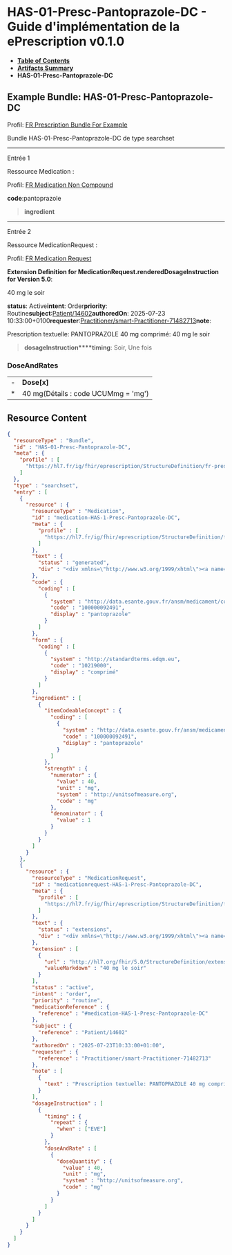 # HAS-01-Presc-Pantoprazole-DC - Guide d'implémentation de la ePrescription v0.1.0

* [**Table of Contents**](toc.md)
* [**Artifacts Summary**](artifacts.md)
* **HAS-01-Presc-Pantoprazole-DC**

## Example Bundle: HAS-01-Presc-Pantoprazole-DC

Profil: [FR Prescription Bundle For Example](StructureDefinition-fr-prescription-bundle-for-example.md)

Bundle HAS-01-Presc-Pantoprazole-DC de type searchset

-------

Entrée 1

Ressource Medication :

> 

Profil: [FR Medication Non Compound](StructureDefinition-fr-medication-noncompound.md)

**code**:pantoprazole
> **ingredient**

-------

Entrée 2

Ressource MedicationRequest :

> 

Profil: [FR Medication Request](StructureDefinition-fr-medicationrequest.md)

**Extension Definition for MedicationRequest.renderedDosageInstruction for Version 5.0**:

40 mg le soir

**status**: Active**intent**: Order**priority**: Routine**subject**:[Patient/14602](Patient/14602)**authoredOn**: 2025-07-23 10:33:00+0100**requester**:[Practitioner/smart-Practitioner-71482713](Practitioner/smart-Practitioner-71482713)**note**:
> 

Prescription textuelle: PANTOPRAZOLE 40 mg comprimé: 40 mg le soir


> **dosageInstruction****timing**: Soir, Une fois

### DoseAndRates

| | |
| :--- | :--- |
| - | **Dose[x]** |
| * | 40 mg(Détails : code UCUMmg = 'mg') |





## Resource Content

```json
{
  "resourceType" : "Bundle",
  "id" : "HAS-01-Presc-Pantoprazole-DC",
  "meta" : {
    "profile" : [
      "https://hl7.fr/ig/fhir/eprescription/StructureDefinition/fr-prescription-bundle-for-example"
    ]
  },
  "type" : "searchset",
  "entry" : [
    {
      "resource" : {
        "resourceType" : "Medication",
        "id" : "medication-HAS-1-Presc-Pantoprazole-DC",
        "meta" : {
          "profile" : [
            "https://hl7.fr/ig/fhir/eprescription/StructureDefinition/fr-medication-noncompound"
          ]
        },
        "text" : {
          "status" : "generated",
          "div" : "<div xmlns=\"http://www.w3.org/1999/xhtml\"><a name=\"Medication_medication-HAS-1-Presc-Pantoprazole-DC\"> </a><p class=\"res-header-id\"><b>Narratif généré : Médication medication-HAS-1-Presc-Pantoprazole-DC</b></p><a name=\"medication-HAS-1-Presc-Pantoprazole-DC\"> </a><a name=\"hcmedication-HAS-1-Presc-Pantoprazole-DC\"> </a><div style=\"display: inline-block; background-color: #d9e0e7; padding: 6px; margin: 4px; border: 1px solid #8da1b4; border-radius: 5px; line-height: 60%\"><p style=\"margin-bottom: 0px\"/><p style=\"margin-bottom: 0px\">Profil: <a href=\"StructureDefinition-fr-medication-noncompound.html\">FR Medication Non Compound</a></p></div><p><b>code</b>: <span title=\"Codes :{http://data.esante.gouv.fr/ansm/medicament/codeSMS 100000092491}\">pantoprazole</span></p><p><b>form</b>: <span title=\"Codes :{http://standardterms.edqm.eu 10219000}\">comprimé</span></p><h3>Ingredients</h3><table class=\"grid\"><tr><td style=\"display: none\">-</td><td><b>Item[x]</b></td><td><b>Strength</b></td></tr><tr><td style=\"display: none\">*</td><td><span title=\"Codes :{http://data.esante.gouv.fr/ansm/medicament/codeSMS 100000092491}\">pantoprazole</span></td><td>40 mg<span style=\"background: LightGoldenRodYellow\"> (Détails : code UCUMmg = 'mg')</span>/1</td></tr></table></div>"
        },
        "code" : {
          "coding" : [
            {
              "system" : "http://data.esante.gouv.fr/ansm/medicament/codeSMS",
              "code" : "100000092491",
              "display" : "pantoprazole"
            }
          ]
        },
        "form" : {
          "coding" : [
            {
              "system" : "http://standardterms.edqm.eu",
              "code" : "10219000",
              "display" : "comprimé"
            }
          ]
        },
        "ingredient" : [
          {
            "itemCodeableConcept" : {
              "coding" : [
                {
                  "system" : "http://data.esante.gouv.fr/ansm/medicament/codeSMS",
                  "code" : "100000092491",
                  "display" : "pantoprazole"
                }
              ]
            },
            "strength" : {
              "numerator" : {
                "value" : 40,
                "unit" : "mg",
                "system" : "http://unitsofmeasure.org",
                "code" : "mg"
              },
              "denominator" : {
                "value" : 1
              }
            }
          }
        ]
      }
    },
    {
      "resource" : {
        "resourceType" : "MedicationRequest",
        "id" : "medicationrequest-HAS-1-Presc-Pantoprazole-DC",
        "meta" : {
          "profile" : [
            "https://hl7.fr/ig/fhir/eprescription/StructureDefinition/fr-medicationrequest"
          ]
        },
        "text" : {
          "status" : "extensions",
          "div" : "<div xmlns=\"http://www.w3.org/1999/xhtml\"><a name=\"MedicationRequest_medicationrequest-HAS-1-Presc-Pantoprazole-DC\"> </a><p class=\"res-header-id\"><b>Narratif généré : PrescriptionMédicamenteuseTODO medicationrequest-HAS-1-Presc-Pantoprazole-DC</b></p><a name=\"medicationrequest-HAS-1-Presc-Pantoprazole-DC\"> </a><a name=\"hcmedicationrequest-HAS-1-Presc-Pantoprazole-DC\"> </a><div style=\"display: inline-block; background-color: #d9e0e7; padding: 6px; margin: 4px; border: 1px solid #8da1b4; border-radius: 5px; line-height: 60%\"><p style=\"margin-bottom: 0px\"/><p style=\"margin-bottom: 0px\">Profil: <a href=\"StructureDefinition-fr-medicationrequest.html\">FR Medication Request</a></p></div><p><b>Extension Definition for MedicationRequest.renderedDosageInstruction for Version 5.0</b>: </p><div><p>40 mg le soir</p>\n</div><p><b>status</b>: Active</p><p><b>intent</b>: Order</p><p><b>priority</b>: Routine</p><p><b>medication</b>: <code>#medication-HAS-1-Presc-Pantoprazole-DC</code></p><p><b>subject</b>: <a href=\"Patient/14602\">Patient/14602</a></p><p><b>authoredOn</b>: 2025-07-23 10:33:00+0100</p><p><b>requester</b>: <a href=\"Practitioner/smart-Practitioner-71482713\">Practitioner/smart-Practitioner-71482713</a></p><p><b>note</b>: </p><blockquote><div><p>Prescription textuelle: PANTOPRAZOLE 40 mg comprimé: 40 mg le soir</p>\n</div></blockquote><blockquote><p><b>dosageInstruction</b></p><p><b>timing</b>: Soir, Une fois</p><h3>DoseAndRates</h3><table class=\"grid\"><tr><td style=\"display: none\">-</td><td><b>Dose[x]</b></td></tr><tr><td style=\"display: none\">*</td><td>40 mg<span style=\"background: LightGoldenRodYellow\"> (Détails : code UCUMmg = 'mg')</span></td></tr></table></blockquote></div>"
        },
        "extension" : [
          {
            "url" : "http://hl7.org/fhir/5.0/StructureDefinition/extension-MedicationRequest.renderedDosageInstruction",
            "valueMarkdown" : "40 mg le soir"
          }
        ],
        "status" : "active",
        "intent" : "order",
        "priority" : "routine",
        "medicationReference" : {
          "reference" : "#medication-HAS-1-Presc-Pantoprazole-DC"
        },
        "subject" : {
          "reference" : "Patient/14602"
        },
        "authoredOn" : "2025-07-23T10:33:00+01:00",
        "requester" : {
          "reference" : "Practitioner/smart-Practitioner-71482713"
        },
        "note" : [
          {
            "text" : "Prescription textuelle: PANTOPRAZOLE 40 mg comprimé: 40 mg le soir"
          }
        ],
        "dosageInstruction" : [
          {
            "timing" : {
              "repeat" : {
                "when" : ["EVE"]
              }
            },
            "doseAndRate" : [
              {
                "doseQuantity" : {
                  "value" : 40,
                  "unit" : "mg",
                  "system" : "http://unitsofmeasure.org",
                  "code" : "mg"
                }
              }
            ]
          }
        ]
      }
    }
  ]
}

```
